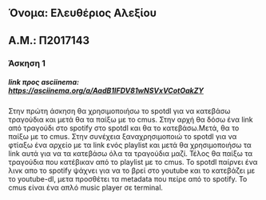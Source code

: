 ## Όνομα: Ελευθέριος Αλεξίου
## Α.Μ.: Π2017143

### Άσκηση 1
##### link προς asciinema: https://asciinema.org/a/AadB1IFDV81wNSVxVCotOakZY
Στην πρώτη άσκηση θα χρησιμοποιήσω το spotdl για να κατεβάσω τραγούδια και μετά θα τα παίξω με το cmus. 
Στην αρχή θα δόσω ένα link από τραγούδι στο spotify στο spotdl και θα το κατεβάσω.Μετά, θα το παίξω με το cmus. Στην συνέχεια ξαναχρησιμοποιώ το spotdl για να φτίαξω ένα αρχείο με τα link ενός playlist και μετά θα χρησιμοποιήσω τα link αυτά για να τα κατεβάσω όλα τα τραγούδια μαζί. Τέλος θα παίξω τα τραγούδια που κατέβικαν από το playlist με το cmus. 
Το spotdl παίρνει ένα λινκ απο το spotify ψάχνει για να το βρεί στο youtube και το κατεβάζει με το youtube-dl, μετα προσθέτει τα metadata που πείρε από το spotify. 
Το cmus είναι ένα απλό music player σε terminal.
